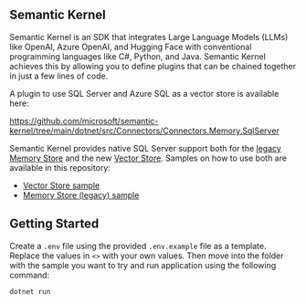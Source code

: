 ## Semantic Kernel 

Semantic Kernel is an SDK that integrates Large Language Models (LLMs) like OpenAI, Azure OpenAI, and Hugging Face with conventional programming languages like C#, Python, and Java. Semantic Kernel achieves this by allowing you to define plugins that can be chained together in just a few lines of code.

A plugin to use SQL Server and Azure SQL as a vector store is available here:

https://github.com/microsoft/semantic-kernel/tree/main/dotnet/src/Connectors/Connectors.Memory.SqlServer

Semantic Kernel provides native SQL Server support both for the [legacy Memory Store](https://learn.microsoft.com/semantic-kernel/concepts/vector-store-connectors/memory-stores/?pivots=programming-language-csharp) and the new [Vector Store](https://learn.microsoft.com/semantic-kernel/concepts/vector-store-connectors/?pivots=programming-language-csharp). Samples on how to use both are available in this repository:

- [Vector Store sample](./VectorStoreSample)
- [Memory Store (legacy) sample](./MemoryStoreSample)

## Getting Started

Create a `.env` file using the provided `.env.example` file as a template. Replace the values in `<>` with your own values. Then move into the folder with the sample you want to try and run application using the following command:

```bash
dotnet run
```

